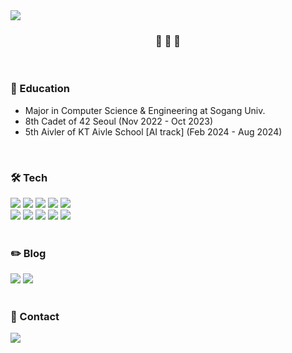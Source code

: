 <img src="https://capsule-render.vercel.app/api?type=soft&color=A5D6A7&height=100&text=%20@YounginYoon%20&animation=&fontColor=ffffff&fontSize=35&fontAlignY=52" />
<div align="center">
  <h3>🥑 🥑 🥑</h3>
</div>
<br/>

### 🏫 Education
- Major in Computer Science & Engineering at Sogang Univ.
- 8th Cadet of 42 Seoul (Nov 2022 - Oct 2023)
- 5th Aivler of KT Aivle School [AI track] (Feb 2024 - Aug 2024)

<br/>

### 🛠️ Tech
<div>
  <img src="https://img.shields.io/badge/CSS-1572B6?style=flat-square&logo=css3&logoColor=white"/>
  <img src="https://img.shields.io/badge/HTML-E34F26?style=flat-square&logo=html5&logoColor=white"/>
  <img src="https://img.shields.io/badge/JavaScript-F7DF1E?style=flat-square&logo=javascript&logoColor=black"/>
  <img src="https://img.shields.io/badge/java-007396?style=flat-square&logo=java&logoColor=white"/>
  <img src="https://img.shields.io/badge/React-61DAFB?style=flat-square&logo=React&logoColor=black"/>
  <br/>
  <img src="https://img.shields.io/badge/Firebase-FFCA28?style=flat-square&logo=firebase&logoColor=white"/>
  <img src="https://img.shields.io/badge/Git-F05032?style=flat-square&logo=git&logoColor=white"/>
  <img src="https://img.shields.io/badge/C-A8B9CC?style=flat-square&logo=C&logoColor=white"/>
  <img src="https://img.shields.io/badge/C++-00599C?style=flat-square&logo=C++&logoColor=white"/>
  <img src="https://img.shields.io/badge/Python-3776AB?style=flat-square&logo=python&logoColor=white"/>
</div>
<br/>

### ✏️ Blog
  <a href="https://younginstudy.tistory.com"><img src="https://img.shields.io/badge/Tistory-010101?style=flat-square&logo=tistory&logoColor=white&link=https://younginstudy.tistory.com"></a>
  <a href="https://velog.io/@o_o_o/posts"><img src="https://img.shields.io/badge/Velog-31C48D?style=flat-square&logo=velog&logoColor=white&link=https://velog.io/@o_o_o/posts"></a>
<br/>
<br/>

### 📩 Contact

<a href="mailto:3ylsjlsj@gmail.com"><img src="https://img.shields.io/badge/Gmail-E95420?style=flat-square&logo=gmail&logoColor=white"></a>
<br/><br/>

